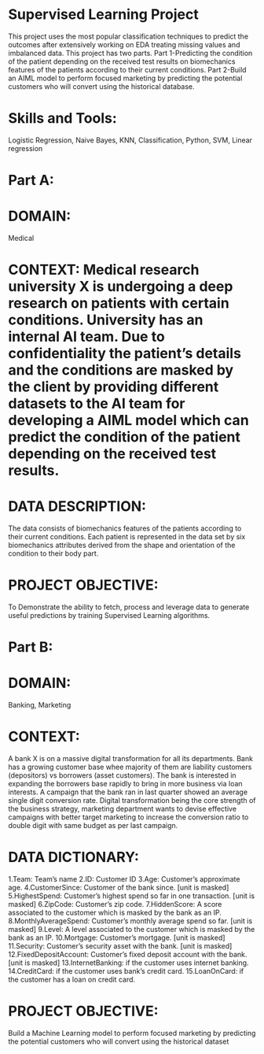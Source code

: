 # Supervised Learning Project
This project uses the most popular classification techniques to predict the outcomes after extensively working on EDA treating missing values and imbalanced data. This project has two parts. Part 1-Predicting the condition of the patient depending on the received test results on biomechanics features of the patients according to their current conditions. Part 2-Build an AIML model to perform focused marketing by predicting the potential customers who will convert using the historical database.
# Skills and Tools: 
Logistic Regression, Naive Bayes, KNN, Classification, Python, SVM, Linear regression
# Part A:
# DOMAIN:
Medical
# CONTEXT: Medical research university X is undergoing a deep research on patients with certain conditions. University has an internal AI team. Due  to  confidentiality  the  patient’s  details  and  the  conditions  are  masked  by  the  client  by  providing  different  datasets  to  the  AI  team  for developing a AIML model which can predict the condition of the patient depending on the received test results.
# DATA  DESCRIPTION: 
The  data  consists  of  biomechanics  features  of  the  patients  according  to  their  current  conditions.  Each  patient  is represented in the data set by six biomechanics attributes derived from the shape and orientation of the condition to their body part.
# PROJECT  OBJECTIVE:
To Demonstrate the ability to fetch, process and leverage data to generate useful predictions by training Supervised Learning algorithms.
# Part B:
# DOMAIN:
Banking, Marketing
# CONTEXT:
A bank X is on a massive digital transformation for all its departments. Bank has a growing customer base whee majority of them are liability customers (depositors) vs borrowers (asset customers). The bank is interested in expanding the borrowers base rapidly to bring in more business  via  loan  interests.  A  campaign  that  the  bank  ran  in  last  quarter  showed  an  average  single  digit  conversion  rate.  Digital  transformation being  the  core  strength  of  the  business  strategy,  marketing  department  wants  to  devise  effective  campaigns  with  better  target  marketing  to increase the conversion ratio to double digit with same budget as per last campaign.
# DATA DICTIONARY:
1.Team: Team’s name
2.ID: Customer ID
3.Age: Customer’s approximate age.
4.CustomerSince: Customer of the bank since. [unit is masked]
5.HighestSpend: Customer’s highest spend so far in one transaction. [unit is masked]
6.ZipCode: Customer’s zip code.
7.HiddenScore: A score associated to the customer which is masked by the bank as an IP.
8.MonthlyAverageSpend: Customer’s monthly average spend so far. [unit is masked]
9.Level: A level associated to the customer which is masked by the bank as an IP.
10.Mortgage: Customer’s mortgage. [unit is masked]
11.Security: Customer’s security asset with the bank. [unit is masked]
12.FixedDepositAccount: Customer’s fixed deposit account with the bank. [unit is masked]
13.InternetBanking: if the customer uses internet banking.
14.CreditCard: if the customer uses bank’s credit card.
15.LoanOnCard: if the customer has a loan on credit card.
# PROJECT  OBJECTIVE:
Build  a  Machine  Learning  model  to  perform  focused  marketing  by  predicting  the  potential  customers  who  will  convert using the historical dataset
